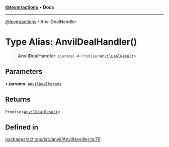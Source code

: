 [**@tevm/actions**](../README.md) • **Docs**

***

[@tevm/actions](../globals.md) / AnvilDealHandler

# Type Alias: AnvilDealHandler()

> **AnvilDealHandler**: (`params`) => `Promise`\<[`AnvilDealResult`](AnvilDealResult.md)\>

## Parameters

• **params**: [`AnvilDealParams`](AnvilDealParams.md)

## Returns

`Promise`\<[`AnvilDealResult`](AnvilDealResult.md)\>

## Defined in

[packages/actions/src/anvil/AnvilHandler.ts:70](https://github.com/evmts/tevm-monorepo/blob/main/packages/actions/src/anvil/AnvilHandler.ts#L70)
